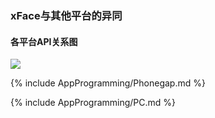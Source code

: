 ### xFace与其他平台的异同

#### 各平台API关系图

![](img/xfacevsphonegapvsstandard.png)

{% include AppProgramming/Phonegap.md %}

{% include AppProgramming/PC.md %}